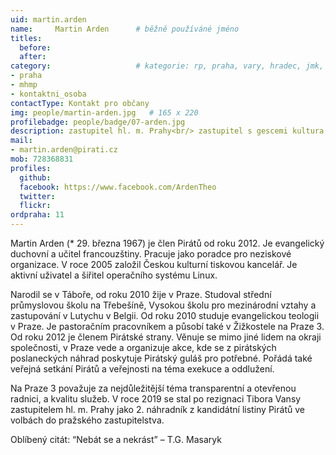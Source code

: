 ```yaml
---
uid: martin.arden
name:     Martin Arden  	# běžně používáné jméno
titles:
  before:
  after:
category:                 	# kategorie: rp, praha, vary, hradec, jmk, senat
- praha
- mhmp
- kontaktni_osoba
contactType: Kontakt pro občany
img: people/martin-arden.jpg   # 165 x 220
profilebadge: people/badge/07-arden.jpg
description: zastupitel hl. m. Prahy<br/> zastupitel s gescemi kultura, nár. menšiny, bydlení     	# kratký popis, max 160 znaků
mail:
- martin.arden@pirati.cz
mob: 728368831
profiles:
  github:       
  facebook: https://www.facebook.com/ArdenTheo
  twitter: 		  
  flickr:		  
ordpraha: 11
---
```


Martin Arden (* 29. března 1967) je člen Pirátů od roku 2012. Je evangelický duchovní a učitel francouzštiny. Pracuje jako poradce pro neziskové organizace. V roce 2005 založil Českou kulturní tiskovou kancelář. Je aktivní uživatel a šiřitel operačního systému Linux.

Narodil se v Táboře, od roku 2010 žije v Praze. Studoval střední průmyslovou školu na Třebešíně, Vysokou školu pro mezinárodní vztahy a zastupování v Lutychu v Belgii. Od roku 2010 studuje evangelickou teologii v Praze. Je pastoračním pracovníkem a působí také v Žižkostele na Praze 3. Od roku 2012 je členem Pirátské strany. Věnuje se mimo jiné lidem na okraji společnosti, v Praze vede a organizuje akce, kde se z pirátských poslaneckých náhrad poskytuje Pirátský guláš pro potřebné. Pořádá také veřejná setkání Pirátů a veřejnosti na téma exekuce a oddlužení.

Na Praze 3 považuje za nejdůležitější téma transparentní a otevřenou radnici, a kvalitu služeb. V roce 2019 se stal po rezignaci Tibora Vansy zastupitelem hl. m. Prahy jako 2. náhradník z kandidátní listiny Pirátů ve volbách do pražského zastupitelstva.

Oblíbený citát: “Nebát se a nekrást” – T.G. Masaryk
